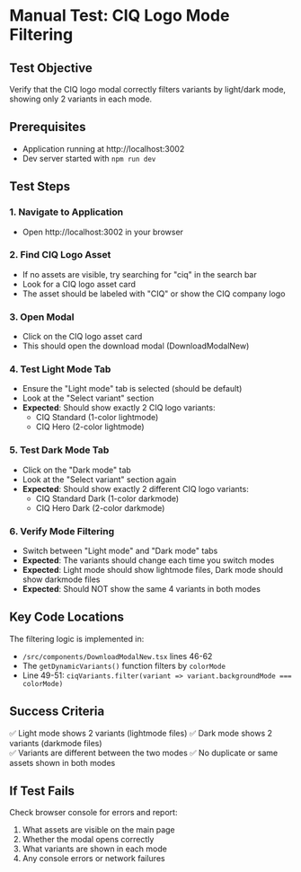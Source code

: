 # Manual Test: CIQ Logo Mode Filtering

## Test Objective
Verify that the CIQ logo modal correctly filters variants by light/dark mode, showing only 2 variants in each mode.

## Prerequisites
- Application running at http://localhost:3002
- Dev server started with `npm run dev`

## Test Steps

### 1. Navigate to Application
- Open http://localhost:3002 in your browser

### 2. Find CIQ Logo Asset
- If no assets are visible, try searching for "ciq" in the search bar
- Look for a CIQ logo asset card
- The asset should be labeled with "CIQ" or show the CIQ company logo

### 3. Open Modal
- Click on the CIQ logo asset card
- This should open the download modal (DownloadModalNew)

### 4. Test Light Mode Tab
- Ensure the "Light mode" tab is selected (should be default)
- Look at the "Select variant" section
- **Expected**: Should show exactly 2 CIQ logo variants:
  - CIQ Standard (1-color lightmode)  
  - CIQ Hero (2-color lightmode)

### 5. Test Dark Mode Tab  
- Click on the "Dark mode" tab
- Look at the "Select variant" section again
- **Expected**: Should show exactly 2 different CIQ logo variants:
  - CIQ Standard Dark (1-color darkmode)
  - CIQ Hero Dark (2-color darkmode)

### 6. Verify Mode Filtering
- Switch between "Light mode" and "Dark mode" tabs
- **Expected**: The variants should change each time you switch modes
- **Expected**: Light mode should show lightmode files, Dark mode should show darkmode files
- **Expected**: Should NOT show the same 4 variants in both modes

## Key Code Locations

The filtering logic is implemented in:
- `/src/components/DownloadModalNew.tsx` lines 46-62
- The `getDynamicVariants()` function filters by `colorMode` 
- Line 49-51: `ciqVariants.filter(variant => variant.backgroundMode === colorMode)`

## Success Criteria

✅ Light mode shows 2 variants (lightmode files)
✅ Dark mode shows 2 variants (darkmode files)  
✅ Variants are different between the two modes
✅ No duplicate or same assets shown in both modes

## If Test Fails

Check browser console for errors and report:
1. What assets are visible on the main page
2. Whether the modal opens correctly
3. What variants are shown in each mode
4. Any console errors or network failures